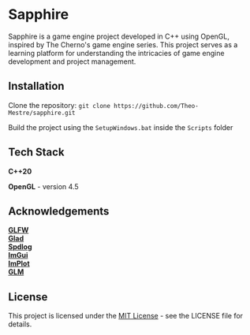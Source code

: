 # Sapphire

Sapphire is a game engine project developed in C++ using OpenGL, inspired by The Cherno's game engine series. This project serves as a learning platform for understanding the intricacies of game engine development and project management.


## Installation

Clone the repository: `git clone https://github.com/Theo-Mestre/sapphire.git`

Build the project using the `SetupWindows.bat` inside the `Scripts` folder
    
## Tech Stack

**C++20**

**OpenGL** - version 4.5
## Acknowledgements

**[GLFW](https://github.com/glfw/glfw)**  
**[Glad](https://github.com/Dav1dde/glad)**   
**[Spdlog](https://github.com/gabime/spdlog)**  
**[ImGui](https://github.com/ocornut/imgui)**  
**[ImPlot](https://github.com/epezent/implot)**  
**[GLM](https://github.com/g-truc/glm)**  


## License

This project is licensed under the [MIT License](https://choosealicense.com/licenses/mit/) - see the LICENSE file for details.
